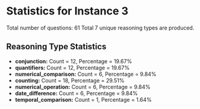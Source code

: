 # Statistics for Instance 3
Total number of questions: 61
Total 7 unique reasoning types are produced.
## Reasoning Type Statistics
- **conjunction:** Count = 12, Percentage = 19.67%
- **quantifiers:** Count = 12, Percentage = 19.67%
- **numerical_comparison:** Count = 6, Percentage = 9.84%
- **counting:** Count = 18, Percentage = 29.51%
- **numerical_operation:** Count = 6, Percentage = 9.84%
- **date_difference:** Count = 6, Percentage = 9.84%
- **temporal_comparison:** Count = 1, Percentage = 1.64%
